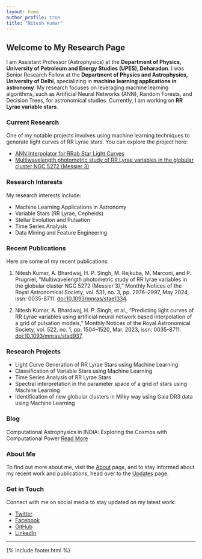 ```yaml
---
layout: home
author_profile: true
title: "Nitesh Kumar"
---
```


## Welcome to My Research Page

I am Assistant Professor (Astrophysics) at the **Department of Physics, University of Petroleum and Energy Studies (UPES), Deharadun**. I was Senior Research Fellow at the **Department of Physics and Astrophysics, University of Delhi**, specializing in **machine learning applications in astronomy**. My research focuses on leveraging machine learning algorithms, such as Artificial Neural Networks (ANN), Random Forests, and Decision Trees, for astronomical studies. Currently, I am working on **RR Lyrae variable stars**.

### Current Research

One of my notable projects involves using machine learning techniques to generate light curves of RR Lyrae stars. You can explore the project here:

- [ANN Interpolator for RRab Star Light Curves](http://ann-interpolator.web.app/)
- [Multiwavelength photometric study of RR Lyrae variables in the globular cluster NGC 5272 (Messier 3)](https://academic.oup.com/mnras/article/531/3/2976/7681976)

### Research Interests

My research interests include:

- Machine Learning Applications in Astronomy
- Variable Stars (RR Lyrae, Cepheids)
- Stellar Evolution and Pulsation
- Time Series Analysis
- Data Mining and Feature Engineering

### Recent Publications

Here are some of my recent publications:

1. Nitesh Kumar, A. Bhardwaj, H. P. Singh, M. Rejkuba, M. Marconi, and P. Prugniel, “Multiwavelength photometric study of RR lyrae variables in the globular cluster NGC 5272 (Messier 3),” Monthly Notices of the Royal Astronomical Society, vol. 531, no. 3, pp. 2976–2997, May 2024, issn: 0035-8711. [doi:10.1093/mnras/stae1334](https://doi.org/10.1093/mnras/stae1334). 

2. Nitesh Kumar, A. Bhardwaj, H. P. Singh, et al., “Predicting light curves of RR Lyrae variables using artificial neural network based interpolation of a grid of pulsation models,” Monthly Notices of the Royal Astronomical Society, vol. 522, no. 1, pp. 1504–1520, Mar. 2023, issn: 0035-8711.  [doi:10.1093/mnras/stad937](https://doi.org/10.1093/mnras/stad937).

### Research Projects
- Light Curve Generation of RR Lyrae Stars using Machine Learning
- Classification of Variable Stars using Machine Learning
- Time Series Analysis of RR Lyrae Stars
- Spectral interpretation in the parameter space of a grid of stars using Machine Learning
- Identification of new globular clusters in Milky way using Gaia DR3 data using Machine Learning

### Blog
Computational Astrophysics in INDIA: Exploring the Cosmos with Computational Power [Read More](https://medium.com/@niteshchandra039/computational-astrophysics-in-india-exploring-the-cosmos-with-computational-power-cf9d864858b3)



### About Me

To find out more about me, visit the [About](about.md) page, and to stay informed about my recent work and publications, head over to the [Updates](update.md) page.

### Get in Touch

Connect with me on social media to stay updated on my latest work:

- [Twitter](http://www.twitter.com/astro_nitesh)
- [Facebook](http://www.facebook.com/Nits874)
- [GitHub](http://www.github.com/niteshchandra039)
- [LinkedIn](http://www.linkedin.com/in/astro-nitesh)


---

{% include footer.html %}
